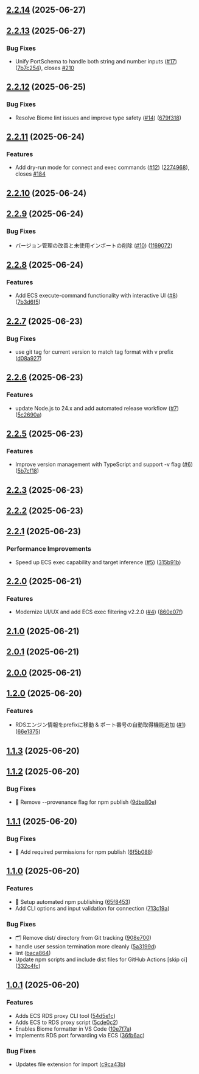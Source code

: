 ## [2.2.14](https://github.com/yuyakinjo/aws-portfoward/compare/v2.2.13...v2.2.14) (2025-06-27)
## [2.2.13](https://github.com/yuyakinjo/aws-portfoward/compare/v2.2.12...v2.2.13) (2025-06-27)

### Bug Fixes

* Unify PortSchema to handle both string and number inputs ([#17](https://github.com/yuyakinjo/aws-portfoward/issues/17)) ([7b7c254](https://github.com/yuyakinjo/aws-portfoward/commit/7b7c2549014d8b61e4455ef46d9f52d3c12027d1)), closes [#210](https://github.com/yuyakinjo/aws-portfoward/issues/210)
## [2.2.12](https://github.com/yuyakinjo/aws-portfoward/compare/v2.2.11...v2.2.12) (2025-06-25)

### Bug Fixes

* Resolve Biome lint issues and improve type safety ([#14](https://github.com/yuyakinjo/aws-portfoward/issues/14)) ([679f318](https://github.com/yuyakinjo/aws-portfoward/commit/679f318d0b67b68092ae87e21984c1385859652a))
## [2.2.11](https://github.com/yuyakinjo/aws-portfoward/compare/v2.2.10...v2.2.11) (2025-06-24)

### Features

* Add dry-run mode for connect and exec commands ([#12](https://github.com/yuyakinjo/aws-portfoward/issues/12)) ([2274968](https://github.com/yuyakinjo/aws-portfoward/commit/2274968394b11c3c6d6b25f67921fde1d68718f6)), closes [#184](https://github.com/yuyakinjo/aws-portfoward/issues/184)
## [2.2.10](https://github.com/yuyakinjo/aws-portfoward/compare/v2.2.9...v2.2.10) (2025-06-24)
## [2.2.9](https://github.com/yuyakinjo/aws-portfoward/compare/v2.2.8...v2.2.9) (2025-06-24)

### Bug Fixes

* バージョン管理の改善と未使用インポートの削除 ([#10](https://github.com/yuyakinjo/aws-portfoward/issues/10)) ([1f69072](https://github.com/yuyakinjo/aws-portfoward/commit/1f6907293221709ef8ed43201fa7c11e928f09d2))
## [2.2.8](https://github.com/yuyakinjo/aws-portfoward/compare/v2.2.7...v2.2.8) (2025-06-24)

### Features

* Add ECS execute-command functionality with interactive UI ([#8](https://github.com/yuyakinjo/aws-portfoward/issues/8)) ([7b3d6f5](https://github.com/yuyakinjo/aws-portfoward/commit/7b3d6f5997104d7ca47292b40ebaff82ada469e7))
## [2.2.7](https://github.com/yuyakinjo/aws-portfoward/compare/v2.2.6...v2.2.7) (2025-06-23)

### Bug Fixes

* use git tag for current version to match tag format with v prefix ([d08a927](https://github.com/yuyakinjo/aws-portfoward/commit/d08a9274dadfdc8ec1a9d09c1c4f1f566b64af40))
## [2.2.6](https://github.com/yuyakinjo/aws-portfoward/compare/v2.2.5...v2.2.6) (2025-06-23)

### Features

* update Node.js to 24.x and add automated release workflow ([#7](https://github.com/yuyakinjo/aws-portfoward/issues/7)) ([5c2690a](https://github.com/yuyakinjo/aws-portfoward/commit/5c2690adb4817e4031104ee740fcc6a423dc3d0f))
## [2.2.5](https://github.com/yuyakinjo/aws-portfoward/compare/v2.2.3...v2.2.5) (2025-06-23)

### Features

* Improve version management with TypeScript and support -v flag ([#6](https://github.com/yuyakinjo/aws-portfoward/issues/6)) ([5b7cf18](https://github.com/yuyakinjo/aws-portfoward/commit/5b7cf18a9325d1bb006587c1b17a1cc9fba2c3de))
## [2.2.3](https://github.com/yuyakinjo/aws-portfoward/compare/v2.2.2...v2.2.3) (2025-06-23)
## [2.2.2](https://github.com/yuyakinjo/aws-portfoward/compare/v2.2.1...v2.2.2) (2025-06-23)
## [2.2.1](https://github.com/yuyakinjo/aws-portfoward/compare/v2.2.0...v2.2.1) (2025-06-23)

### Performance Improvements

* Speed up ECS exec capability and target inference ([#5](https://github.com/yuyakinjo/aws-portfoward/issues/5)) ([315b91b](https://github.com/yuyakinjo/aws-portfoward/commit/315b91b1b9ccd7a0734fb8a308f5c3f9d8473649))
## [2.2.0](https://github.com/yuyakinjo/aws-portfoward/compare/v2.1.0...v2.2.0) (2025-06-21)

### Features

* Modernize UI/UX and add ECS exec filtering v2.2.0 ([#4](https://github.com/yuyakinjo/aws-portfoward/issues/4)) ([860e07f](https://github.com/yuyakinjo/aws-portfoward/commit/860e07f42b89e679c875383fb460a2f48bed1f2e))
## [2.1.0](https://github.com/yuyakinjo/aws-portfoward/compare/v2.0.1...v2.1.0) (2025-06-21)
## [2.0.1](https://github.com/yuyakinjo/aws-portfoward/compare/v2.0.0...v2.0.1) (2025-06-21)
## [2.0.0](https://github.com/yuyakinjo/aws-portfoward/compare/v1.2.0...v2.0.0) (2025-06-21)
## [1.2.0](https://github.com/yuyakinjo/aws-portfoward/compare/v1.1.3...v1.2.0) (2025-06-20)

### Features

* RDSエンジン情報をprefixに移動 & ポート番号の自動取得機能追加 ([#1](https://github.com/yuyakinjo/aws-portfoward/issues/1)) ([66e1375](https://github.com/yuyakinjo/aws-portfoward/commit/66e1375c8f375118694b10f3e4c39c048bcf5ae0))
## [1.1.3](https://github.com/yuyakinjo/aws-portfoward/compare/v1.1.2...v1.1.3) (2025-06-20)
## [1.1.2](https://github.com/yuyakinjo/aws-portfoward/compare/v1.1.1...v1.1.2) (2025-06-20)

### Bug Fixes

* 🔧 Remove --provenance flag for npm publish ([9dba80e](https://github.com/yuyakinjo/aws-portfoward/commit/9dba80ea0c260a10059d7ddb37df4e700c038eff))
## [1.1.1](https://github.com/yuyakinjo/aws-portfoward/compare/v1.1.0...v1.1.1) (2025-06-20)

### Bug Fixes

* 🔧 Add required permissions for npm publish ([6f5b088](https://github.com/yuyakinjo/aws-portfoward/commit/6f5b0883a2933809e467a9316bf539cf0f232138))
## [1.1.0](https://github.com/yuyakinjo/aws-portfoward/compare/v1.0.1...v1.1.0) (2025-06-20)

### Features

* 🎉 Setup automated npm publishing ([65f8453](https://github.com/yuyakinjo/aws-portfoward/commit/65f84530a8997a45b1e093b109144c5e73013868))
* Add CLI options and input validation for connection ([713c19a](https://github.com/yuyakinjo/aws-portfoward/commit/713c19a5a9c11d8bd01112f186d6cf6e87538b76))

### Bug Fixes

* 🗂️ Remove dist/ directory from Git tracking ([908e700](https://github.com/yuyakinjo/aws-portfoward/commit/908e7006b36875074914515684c7e70d6bc3f316))
* handle user session termination more cleanly ([5a3199d](https://github.com/yuyakinjo/aws-portfoward/commit/5a3199da7ac43915cf87b8f92aa61684e59885f6))
* lint ([baca864](https://github.com/yuyakinjo/aws-portfoward/commit/baca864390ccd232cb142617e65e27f199b2ce04))
* Update npm scripts and include dist files for GitHub Actions [skip ci] ([332c4fc](https://github.com/yuyakinjo/aws-portfoward/commit/332c4fcbe813a570873b0ff741de721b7f1fb9ca))
## [1.0.1](https://github.com/yuyakinjo/aws-portfoward/compare/5cde0c2fe3bb9446cd42ce333fa54ebad3524c69...v1.0.1) (2025-06-20)

### Features

* Adds ECS RDS proxy CLI tool ([54d5e1c](https://github.com/yuyakinjo/aws-portfoward/commit/54d5e1c53ae97d55aa8b56735f90b5d49152625d))
* Adds ECS to RDS proxy script ([5cde0c2](https://github.com/yuyakinjo/aws-portfoward/commit/5cde0c2fe3bb9446cd42ce333fa54ebad3524c69))
* Enables Biome formatter in VS Code ([10e7f7a](https://github.com/yuyakinjo/aws-portfoward/commit/10e7f7a43a7a038771ed3e5af883785c95e03083))
* Implements RDS port forwarding via ECS ([36fb6ac](https://github.com/yuyakinjo/aws-portfoward/commit/36fb6ac05be4405f59fc5539c530f67a69fc187d))

### Bug Fixes

* Updates file extension for import ([c9ca43b](https://github.com/yuyakinjo/aws-portfoward/commit/c9ca43b43abb31c370e1b659cfeff223c31d40bc))
